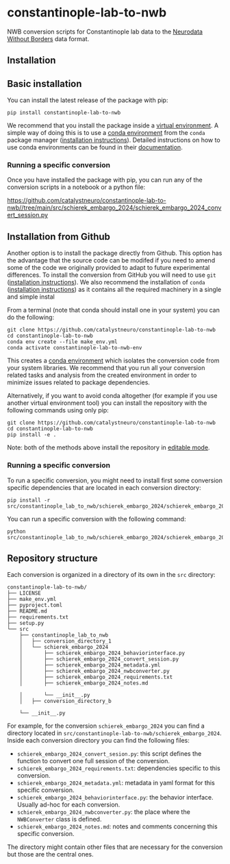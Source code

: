 # constantinople-lab-to-nwb
NWB conversion scripts for Constantinople lab data to the [Neurodata Without Borders](https://nwb-overview.readthedocs.io/) data format.


## Installation
## Basic installation

You can install the latest release of the package with pip:

```
pip install constantinople-lab-to-nwb
```

We recommend that you install the package inside a [virtual environment](https://docs.python.org/3/tutorial/venv.html). A simple way of doing this is to use a [conda environment](https://docs.conda.io/projects/conda/en/latest/user-guide/concepts/environments.html) from the `conda` package manager ([installation instructions](https://docs.conda.io/en/latest/miniconda.html)). Detailed instructions on how to use conda environments can be found in their [documentation](https://docs.conda.io/projects/conda/en/latest/user-guide/tasks/manage-environments.html).

### Running a specific conversion
Once you have installed the package with pip, you can run any of the conversion scripts in a notebook or a python file:

https://github.com/catalystneuro/constantinople-lab-to-nwb//tree/main/src/schierek_embargo_2024/schierek_embargo_2024_convert_session.py




## Installation from Github
Another option is to install the package directly from Github. This option has the advantage that the source code can be modifed if you need to amend some of the code we originally provided to adapt to future experimental differences. To install the conversion from GitHub you will need to use `git` ([installation instructions](https://github.com/git-guides/install-git)). We also recommend the installation of `conda` ([installation instructions](https://docs.conda.io/en/latest/miniconda.html)) as it contains all the required machinery in a single and simple instal

From a terminal (note that conda should install one in your system) you can do the following:

```
git clone https://github.com/catalystneuro/constantinople-lab-to-nwb
cd constantinople-lab-to-nwb
conda env create --file make_env.yml
conda activate constantinople-lab-to-nwb-env
```

This creates a [conda environment](https://docs.conda.io/projects/conda/en/latest/user-guide/concepts/environments.html) which isolates the conversion code from your system libraries.  We recommend that you run all your conversion related tasks and analysis from the created environment in order to minimize issues related to package dependencies.

Alternatively, if you want to avoid conda altogether (for example if you use another virtual environment tool) you can install the repository with the following commands using only pip:

```
git clone https://github.com/catalystneuro/constantinople-lab-to-nwb
cd constantinople-lab-to-nwb
pip install -e .
```

Note:
both of the methods above install the repository in [editable mode](https://pip.pypa.io/en/stable/cli/pip_install/#editable-installs).

### Running a specific conversion
To run a specific conversion, you might need to install first some conversion specific dependencies that are located in each conversion directory:
```
pip install -r src/constantinople_lab_to_nwb/schierek_embargo_2024/schierek_embargo_2024_requirements.txt
```

You can run a specific conversion with the following command:
```
python src/constantinople_lab_to_nwb/schierek_embargo_2024/schierek_embargo_2024_convert_session.py
```

## Repository structure
Each conversion is organized in a directory of its own in the `src` directory:

    constantinople-lab-to-nwb/
    ├── LICENSE
    ├── make_env.yml
    ├── pyproject.toml
    ├── README.md
    ├── requirements.txt
    ├── setup.py
    └── src
        ├── constantinople_lab_to_nwb
        │   ├── conversion_directory_1
        │   └── schierek_embargo_2024
        │       ├── schierek_embargo_2024_behaviorinterface.py
        │       ├── schierek_embargo_2024_convert_session.py
        │       ├── schierek_embargo_2024_metadata.yml
        │       ├── schierek_embargo_2024_nwbconverter.py
        │       ├── schierek_embargo_2024_requirements.txt
        │       ├── schierek_embargo_2024_notes.md

        │       └── __init__.py
        │   ├── conversion_directory_b

        └── __init__.py

 For example, for the conversion `schierek_embargo_2024` you can find a directory located in `src/constantinople-lab-to-nwb/schierek_embargo_2024`. Inside each conversion directory you can find the following files:

* `schierek_embargo_2024_convert_sesion.py`: this script defines the function to convert one full session of the conversion.
* `schierek_embargo_2024_requirements.txt`: dependencies specific to this conversion.
* `schierek_embargo_2024_metadata.yml`: metadata in yaml format for this specific conversion.
* `schierek_embargo_2024_behaviorinterface.py`: the behavior interface. Usually ad-hoc for each conversion.
* `schierek_embargo_2024_nwbconverter.py`: the place where the `NWBConverter` class is defined.
* `schierek_embargo_2024_notes.md`: notes and comments concerning this specific conversion.

The directory might contain other files that are necessary for the conversion but those are the central ones.
